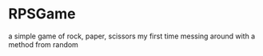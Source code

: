 # RPSGame
a simple game of rock, paper, scissors
my first time messing around with a method from random
